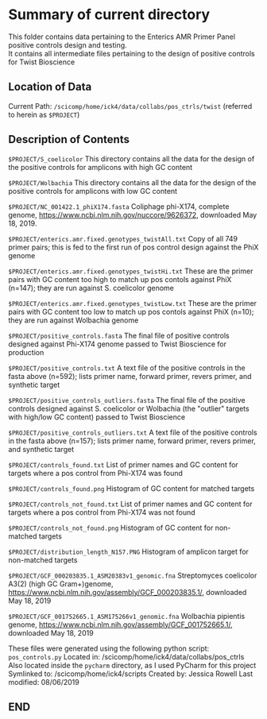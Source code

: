 # Summary of current directory

This folder contains data pertaining to the Enterics AMR Primer Panel positive controls design and testing.  
It contains all intermediate files pertaining to the design of positive controls for Twist Bioscience

## Location of Data

Current Path: `/scicomp/home/ick4/data/collabs/pos_ctrls/twist`  (referred to herein as `$PROJECT`)


## Description of Contents
`$PROJECT/S_coelicolor`
This directory contains all the data for the design of the positive controls for amplicons with high GC content 


`$PROJECT/Wolbachia`
This directory contains all the data for the design of the positive controls for amplicons with low GC content

`$PROJECT/NC_001422.1_phiX174.fasta`
Coliphage phi-X174, complete genome, https://www.ncbi.nlm.nih.gov/nuccore/9626372, downloaded May 18, 2019.

`$PROJECT/enterics.amr.fixed.genotypes_twistAll.txt`
Copy of all 749 primer pairs; this is fed to the first run of pos control design against the PhiX genome

`$PROJECT/enterics.amr.fixed.genotypes_twistHi.txt`
These are the primer pairs with GC content too high to match up pos contols against PhiX (n=147); they are run against S. coelicolor genome

`$PROJECT/enterics.amr.fixed.genotypes_twistLow.txt`
These are the primer pairs with GC content too low to match up pos contols against PhiX (n=10); they are run against Wolbachia genome

`$PROJECT/positive_controls.fasta`
The final file of positive controls designed against Phi-X174 genome passed to Twist Bioscience for production

`$PROJECT/positive_controls.txt`
A text file of the positive controls in the fasta above (n=592); lists primer name, forward primer, revers primer, and synthetic target 

`$PROJECT/positive_controls_outliers.fasta`
The final file of the positive controls designed against S. coelicolor or Wolbachia (the "outlier" targets with high/low GC content) passed to Twist Bioscience

`$PROJECT/positive_controls_outliers.txt`
A text file of the positive controls in the fasta above (n=157); lists primer name, forward primer, revers primer, and synthetic target

`$PROJECT/controls_found.txt`
List of primer names and GC content for targets where a pos control from Phi-X174 was found

`$PROJECT/controls_found.png`
Histogram of GC content for matched targets

`$PROJECT/controls_not_found.txt`
List of primer names and GC content for targets where a pos control from Phi-X174 was not found

`$PROJECT/controls_not_found.png`
Histogram of GC content for non-matched targets

`$PROJECT/distribution_length_N157.PNG`
Histogram of amplicon target for non-matched targets

`$PROJECT/GCF_000203835.1_ASM20383v1_genomic.fna`
Streptomyces coelicolor A3(2) (high GC Gram+)genome, https://www.ncbi.nlm.nih.gov/assembly/GCF_000203835.1/, downloaded May 18, 2019

`$PROJECT/GCF_001752665.1_ASM175266v1_genomic.fna`
Wolbachia pipientis genome, https://www.ncbi.nlm.nih.gov/assembly/GCF_001752665.1/, downloaded May 18, 2019

	
These files were generated using the following python script:
`pos_controls.py`
Located in: /scicomp/home/ick4/data/collabs/pos_ctrls
Also located inside the `pycharm` directory, as I used PyCharm for this project
Symlinked to: /scicomp/home/ick4/scripts
Created by: Jessica Rowell
Last modified: 08/06/2019


## END
		

